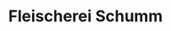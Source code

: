 ---
title: "Fleischerei Schumm"
url: /ilmenau/fleischerei-schumm-friedrich-hofmann-strasse/
shop: Metzgerei
---